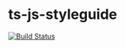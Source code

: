 # ts-js-styleguide

[![Build Status](https://travis-ci.com/EpisourceLLC/ts-js-styleguide.svg?token=a51FNuiJPYZtHhup9q1V&branch=master)](https://travis-ci.com/EpisourceLLC/ts-js-styleguide)
